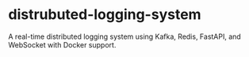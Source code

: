 # distrubuted-logging-system
A real-time distributed logging system using Kafka, Redis, FastAPI, and WebSocket with Docker support.
